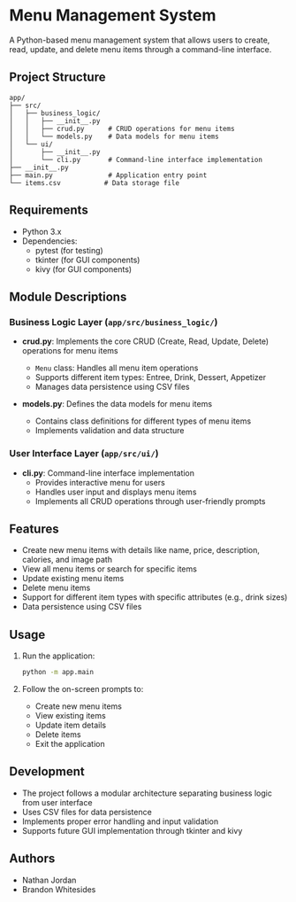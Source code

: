 # Menu Management System

A Python-based menu management system that allows users to create, read, update, and delete menu items through a command-line interface.

## Project Structure

```
app/
├── src/
│   ├── business_logic/
│   │   ├── __init__.py
│   │   ├── crud.py      # CRUD operations for menu items
│   │   └── models.py    # Data models for menu items
│   └── ui/
│       ├── __init__.py
│       └── cli.py       # Command-line interface implementation
├── __init__.py
├── main.py              # Application entry point
└── items.csv           # Data storage file
```

## Requirements

- Python 3.x
- Dependencies:
  - pytest (for testing)
  - tkinter (for GUI components)
  - kivy (for GUI components)

## Module Descriptions

### Business Logic Layer (`app/src/business_logic/`)

- **crud.py**: Implements the core CRUD (Create, Read, Update, Delete) operations for menu items
  - `Menu` class: Handles all menu item operations
  - Supports different item types: Entree, Drink, Dessert, Appetizer
  - Manages data persistence using CSV files

- **models.py**: Defines the data models for menu items
  - Contains class definitions for different types of menu items
  - Implements validation and data structure

### User Interface Layer (`app/src/ui/`)

- **cli.py**: Command-line interface implementation
  - Provides interactive menu for users
  - Handles user input and displays menu items
  - Implements all CRUD operations through user-friendly prompts

## Features

- Create new menu items with details like name, price, description, calories, and image path
- View all menu items or search for specific items
- Update existing menu items
- Delete menu items
- Support for different item types with specific attributes (e.g., drink sizes)
- Data persistence using CSV files

## Usage

1. Run the application:
   ```bash
   python -m app.main
   ```

2. Follow the on-screen prompts to:
   - Create new menu items
   - View existing items
   - Update item details
   - Delete items
   - Exit the application

## Development

- The project follows a modular architecture separating business logic from user interface
- Uses CSV files for data persistence
- Implements proper error handling and input validation
- Supports future GUI implementation through tkinter and kivy

## Authors

- Nathan Jordan
- Brandon Whitesides

